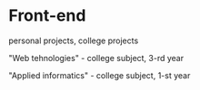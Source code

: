 # Front-end
personal projects, college projects

"Web tehnologies" - college subject, 3-rd year

"Applied informatics" - college subject, 1-st year 
